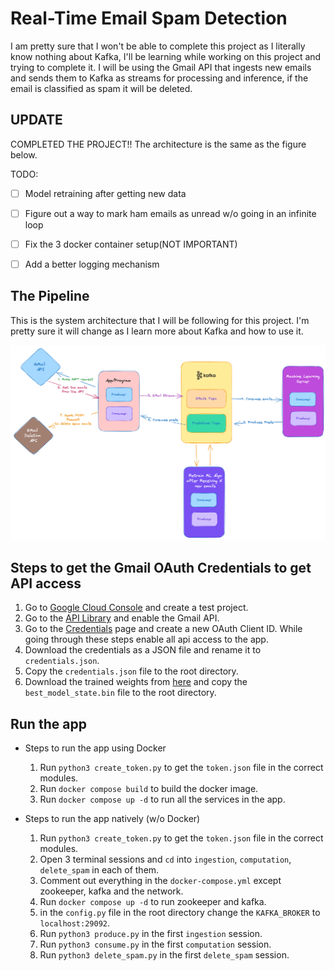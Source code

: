 # Real-Time Email Spam Detection

I am pretty sure that I won't be able to complete this project as I literally know nothing about Kafka, I'll be learning while working on this project and trying to complete it. I will be using the Gmail API that ingests new emails and sends them to Kafka as streams for processing and inference, if the email is classified as spam it will be deleted.

## UPDATE

COMPLETED THE PROJECT!! The architecture is the same as the figure below.

TODO:
- [ ] Model retraining after getting new data
- [ ] Figure out a way to mark ham emails as unread w/o going in an infinite loop
- [ ] Fix the 3 docker container setup(NOT IMPORTANT)
- [ ] Add a better logging mechanism


## The Pipeline

This is the system architecture that I will be following for this project. I'm pretty sure it will change as I learn more about Kafka and how to use it.

![Figure 1. Real-time prediction pipeline.](docs/Design.png)

## Steps to get the Gmail OAuth Credentials to get API access
1. Go to [Google Cloud Console](https://console.cloud.google.com/) and create a test project.
2. Go to the [API Library](https://console.cloud.google.com/apis/library) and enable the Gmail API.
3. Go to the [Credentials](https://console.cloud.google.com/apis/credentials) page and create a new OAuth Client ID. While going through these steps enable all api access to the app.
4. Download the credentials as a JSON file and rename it to `credentials.json`.
5. Copy the `credentials.json` file to the root directory.
6. Download the trained weights from [here](https://www.kaggle.com/datasets/aryankhatana/bert-based-cased-email-spam-classifier) and copy the `best_model_state.bin` file to the root directory.

## Run the app
- Steps to run the app using Docker
    1. Run `python3 create_token.py` to get the `token.json` file in the correct modules.
    2. Run `docker compose build` to build the docker image.
    3. Run `docker compose up -d` to run all the services in the app.

- Steps to run the app natively (w/o Docker)
    1. Run `python3 create_token.py` to get the `token.json` file in the correct modules.
    2. Open 3 terminal sessions and `cd` into `ingestion`, `computation`, `delete_spam` in each of them.
    3. Comment out everything in the `docker-compose.yml` except zookeeper, kafka and the network.
    4. Run `docker compose up -d` to run zookeeper and kafka.
    5. in the `config.py` file in the root directory change the `KAFKA_BROKER` to `localhost:29092`.
    6. Run `python3 produce.py` in the first `ingestion` session.
    6. Run `python3 consume.py` in the first `computation` session.
    6. Run `python3 delete_spam.py` in the first `delete_spam` session.
